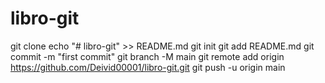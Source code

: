 # libro-git
git clone 
echo "# libro-git" >> README.md 
git init 
git add README.md 
git commit -m "first commit" 
git branch -M main 
git remote add origin https://github.com/Deivid00001/libro-git.git
git push -u origin main
